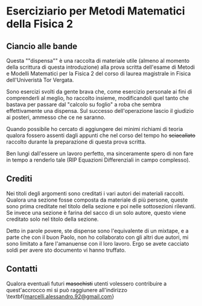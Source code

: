 # Eserciziario per Metodi Matematici della Fisica 2

## Ciancio alle bande

Questa ""dispensa"" è una raccolta di materiale utile (almeno al momento della scrittura di questa introduzione) alla prova scritta dell'esame  di Metodi e Modelli Matematici per la Fisica 2 del corso di laurea magistrale in Fisica dell'Univeristà Tor Vergata. 

Sono esercizi svolti da gente brava che, come esercizio personale ai fini di comprenderli al meglio, ho raccolto insieme, modificandoli quel tanto che bastava per passare dal "calcolo su foglio" a roba che sembra effettivamente una dispensa. Sul successo dell'operazione lascio il giudizio ai posteri, ammesso che ce ne saranno.

Quando possibile ho cercato di aggiungere dei minimi richiami di teoria qualora fossero assenti dagli appunti che nel corso del tempo ho ~~sciacallato~~ raccolto durante la preparazione di questa prova scritta.

Ben lungi dall'essere un lavoro perfetto, ma sinceramente spero di non fare in tempo a renderlo tale (RIP Equazioni Differenziali in campo complesso). 

## Crediti

Nei titoli degli argomenti sono creditati i vari autori dei materiali raccolti. Qualora una sezione fosse composta da materiale di più persone, queste sono prima creditate nel titolo della sezione e poi nelle sottosezioni rilevanti. Se invece una sezione è farina del sacco di un solo autore, questo viene creditato solo nel titolo della sezione.

Detto in parole povere, ste dispense sono l'equivalente di un mixtape, e a parte che con il buon Paolo, non ho collaborato con gli altri due autori, mi sono limitato a fare l'amanuense con il loro lavoro. Ergo se avete cacciato soldi per avere sto documento vi hanno truffato.

## Contatti 

Qualora eventuali futuri ~~masochisti~~ utenti volessero contribuire a quest'accrocco mi si può raggiunere all'indirizzo \textbf{marcelli.alessandro.92@gmail.com}

